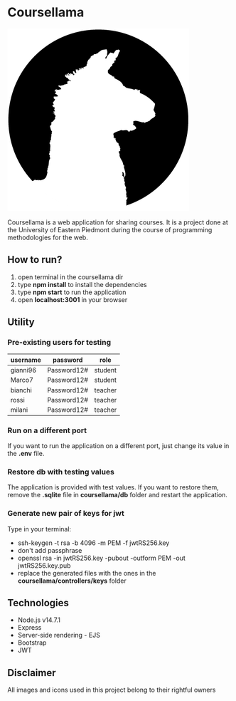 # Coursellama
![logo](https://raw.githubusercontent.com/DaveDeDave/Coursellama/main/docs/llama_logo.png)

Coursellama is a web application for sharing courses. It is a project done at the University of Eastern Piedmont during the course of programming methodologies for the web.

## How to run?
1. open terminal in the coursellama dir
2. type **npm install** to install the dependencies
3. type **npm start** to run the application
4. open **localhost:3001** in your browser

## Utility

### Pre-existing users for testing
| username | password | role |
| ----------- | ----------- | ----------- |
| gianni96 | Password12# | student |
| Marco7 | Password12# | student |
| bianchi | Password12# | teacher |
| rossi | Password12# | teacher |
| milani | Password12# | teacher |

### Run on a different port
If you want to run the application on a different port, just change its value in the **.env** file.

### Restore db with testing values
The application is provided with test values. If you want to restore them, remove the **.sqlite** file in **coursellama/db** folder and restart the application.

### Generate new pair of keys for jwt
Type in your terminal:
- ssh-keygen -t rsa -b 4096 -m PEM -f jwtRS256.key
- don't add passphrase
- openssl rsa -in jwtRS256.key -pubout -outform PEM -out jwtRS256.key.pub
- replace the generated files with the ones in the **coursellama/controllers/keys** folder

## Technologies
- Node.js v14.7.1
- Express
- Server-side rendering - EJS
- Bootstrap
- JWT

## Disclaimer
All images and icons used in this project belong to their rightful owners
